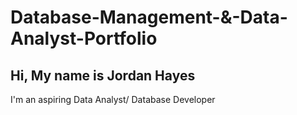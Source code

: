 # Database-Management-&-Data-Analyst-Portfolio

## Hi, My name is Jordan Hayes
I'm an aspiring Data Analyst/ Database Developer
 
